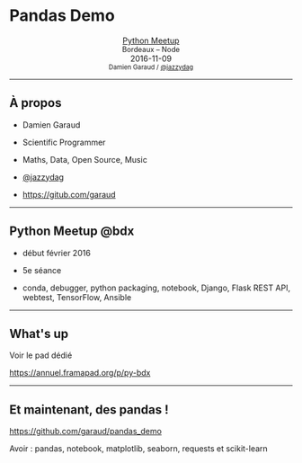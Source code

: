 # Pandas Demo

<center>
<u>Python Meetup</u>
</br>
<div style="font-size: 0.9em">Bordeaux &ndash; Node</div>
2016-11-09
</br>
<div style="font-size: 0.8em">Damien Garaud /
<a href="https://twitter.com/jazzydag">@jazzydag</a>
</div>
</center>

---

## À propos

* Damien Garaud

* Scientific Programmer

* Maths, Data, Open Source, Music

* [@jazzydag](https://twitter.com/jazzydag)

* https://gitub.com/garaud

---

## Python Meetup @bdx

* début février 2016

* 5e séance

* conda, debugger, python packaging, notebook, Django, Flask REST API, webtest,
  TensorFlow, Ansible

---

## What's up

Voir le pad dédié

https://annuel.framapad.org/p/py-bdx

---

## Et maintenant, des pandas !

https://github.com/garaud/pandas_demo

Avoir : pandas, notebook, matplotlib, seaborn, requests et scikit-learn
